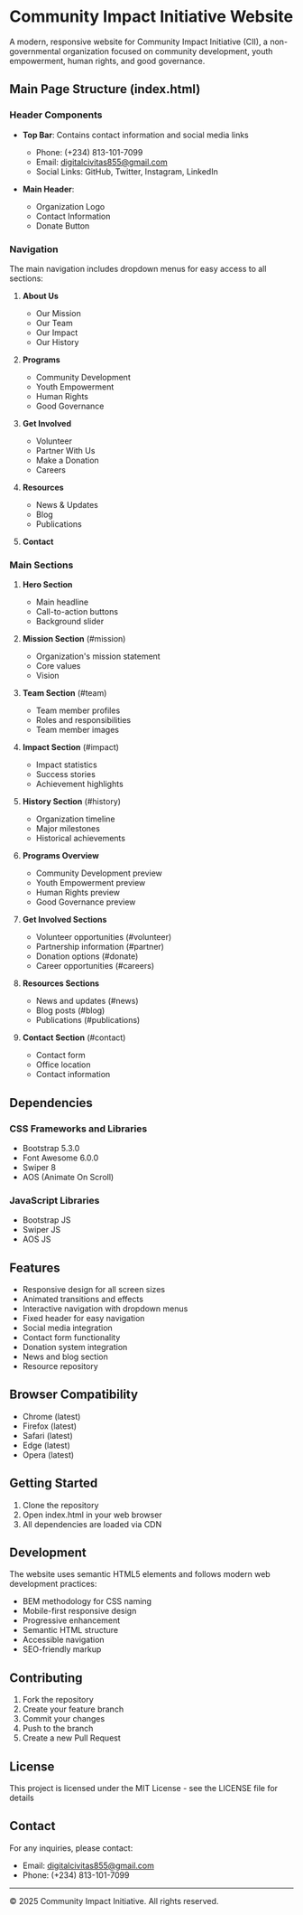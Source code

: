 # Community Impact Initiative Website

A modern, responsive website for Community Impact Initiative (CII), a non-governmental organization focused on community development, youth empowerment, human rights, and good governance.

## Main Page Structure (index.html)

### Header Components
- **Top Bar**: Contains contact information and social media links
  - Phone: (+234) 813-101-7099
  - Email: digitalcivitas855@gmail.com
  - Social Links: GitHub, Twitter, Instagram, LinkedIn

- **Main Header**:
  - Organization Logo
  - Contact Information
  - Donate Button

### Navigation
The main navigation includes dropdown menus for easy access to all sections:

1. **About Us**
   - Our Mission
   - Our Team
   - Our Impact
   - Our History

2. **Programs**
   - Community Development
   - Youth Empowerment
   - Human Rights
   - Good Governance

3. **Get Involved**
   - Volunteer
   - Partner With Us
   - Make a Donation
   - Careers

4. **Resources**
   - News & Updates
   - Blog
   - Publications

5. **Contact**

### Main Sections

1. **Hero Section**
   - Main headline
   - Call-to-action buttons
   - Background slider

2. **Mission Section** (#mission)
   - Organization's mission statement
   - Core values
   - Vision

3. **Team Section** (#team)
   - Team member profiles
   - Roles and responsibilities
   - Team member images

4. **Impact Section** (#impact)
   - Impact statistics
   - Success stories
   - Achievement highlights

5. **History Section** (#history)
   - Organization timeline
   - Major milestones
   - Historical achievements

6. **Programs Overview**
   - Community Development preview
   - Youth Empowerment preview
   - Human Rights preview
   - Good Governance preview

7. **Get Involved Sections**
   - Volunteer opportunities (#volunteer)
   - Partnership information (#partner)
   - Donation options (#donate)
   - Career opportunities (#careers)

8. **Resources Sections**
   - News and updates (#news)
   - Blog posts (#blog)
   - Publications (#publications)

9. **Contact Section** (#contact)
   - Contact form
   - Office location
   - Contact information

## Dependencies

### CSS Frameworks and Libraries
- Bootstrap 5.3.0
- Font Awesome 6.0.0
- Swiper 8
- AOS (Animate On Scroll)

### JavaScript Libraries
- Bootstrap JS
- Swiper JS
- AOS JS

## Features
- Responsive design for all screen sizes
- Animated transitions and effects
- Interactive navigation with dropdown menus
- Fixed header for easy navigation
- Social media integration
- Contact form functionality
- Donation system integration
- News and blog section
- Resource repository

## Browser Compatibility
- Chrome (latest)
- Firefox (latest)
- Safari (latest)
- Edge (latest)
- Opera (latest)

## Getting Started
1. Clone the repository
2. Open index.html in your web browser
3. All dependencies are loaded via CDN

## Development
The website uses semantic HTML5 elements and follows modern web development practices:
- BEM methodology for CSS naming
- Mobile-first responsive design
- Progressive enhancement
- Semantic HTML structure
- Accessible navigation
- SEO-friendly markup

## Contributing
1. Fork the repository
2. Create your feature branch
3. Commit your changes
4. Push to the branch
5. Create a new Pull Request

## License
This project is licensed under the MIT License - see the LICENSE file for details

## Contact
For any inquiries, please contact:
- Email: digitalcivitas855@gmail.com
- Phone: (+234) 813-101-7099

---
© 2025 Community Impact Initiative. All rights reserved.
